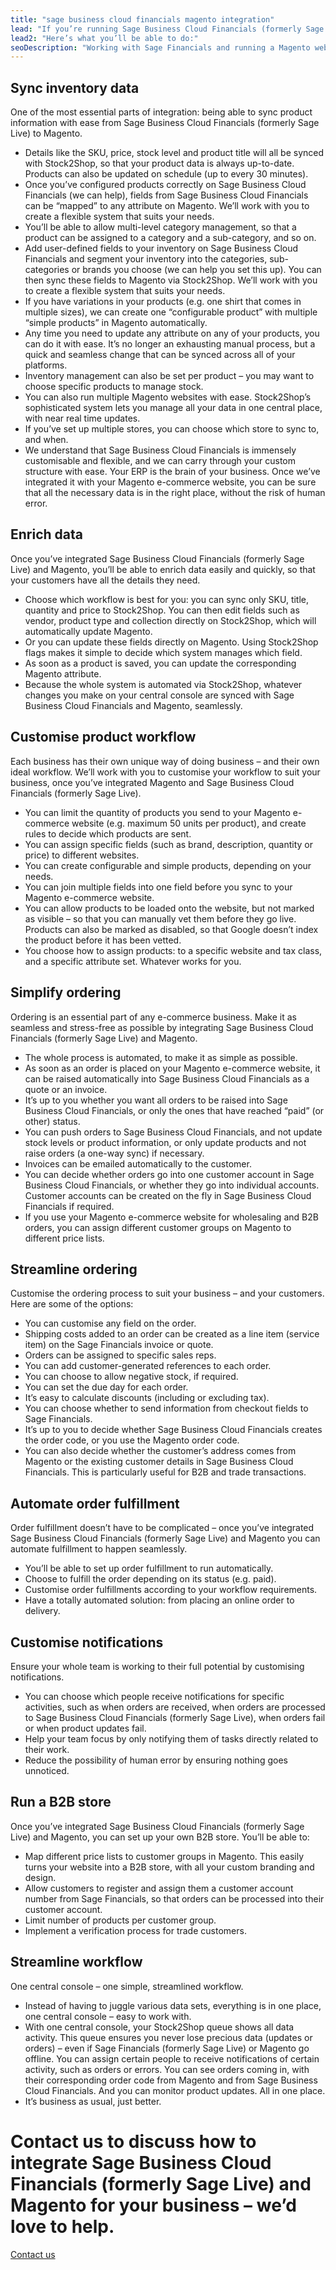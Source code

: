 ```yaml
---
title: "sage business cloud financials magento integration"
lead: "If you’re running Sage Business Cloud Financials (formerly Sage Live) as your ERP, with a Magento e-commerce website, you’ll need them to be integrated so that your business can run as smoothly as possible and you can offer the best e-commerce experience to your customers. A Sage Business Cloud Financials Magento integration will make your business work better."
lead2: "Here’s what you’ll be able to do:"
seoDescription: "Working with Sage Financials and running a Magento website? A Sage Financials Magento integration with Stock2Shop will streamline your workflow, simplify ordering and make your business much more efficient. Find out more!"
---
```


Sync inventory data
-------------------

One of the most essential parts of integration: being able to sync product information with ease from Sage Business Cloud Financials (formerly Sage Live) to Magento.

*   Details like the SKU, price, stock level and product title will all be synced with Stock2Shop, so that your product data is always up-to-date. Products can also be updated on schedule (up to every 30 minutes).
*   Once you’ve configured products correctly on Sage Business Cloud Financials (we can help), fields from Sage Business Cloud Financials can be “mapped” to any attribute on Magento. We’ll work with you to create a flexible system that suits your needs.
*   You’ll be able to allow multi-level category management, so that a product can be assigned to a category and a sub-category, and so on.
*   Add user-defined fields to your inventory on Sage Business Cloud Financials and segment your inventory into the categories, sub-categories or brands you choose (we can help you set this up). You can then sync these fields to Magento via Stock2Shop. We’ll work with you to create a flexible system that suits your needs.
*   If you have variations in your products (e.g. one shirt that comes in multiple sizes), we can create one “configurable product” with multiple “simple products” in Magento automatically.
*   Any time you need to update any attribute on any of your products, you can do it with ease. It’s no longer an exhausting manual process, but a quick and seamless change that can be synced across all of your platforms.
*   Inventory management can also be set per product – you may want to choose specific products to manage stock.
*   You can also run multiple Magento websites with ease. Stock2Shop’s sophisticated system lets you manage all your data in one central place, with near real time updates.
*   If you’ve set up multiple stores, you can choose which store to sync to, and when.
*   We understand that Sage Business Cloud Financials is immensely customisable and flexible, and we can carry through your custom structure with ease. Your ERP is the brain of your business. Once we’ve integrated it with your Magento e-commerce website, you can be sure that all the necessary data is in the right place, without the risk of human error.

Enrich data
-----------

Once you’ve integrated Sage Business Cloud Financials (formerly Sage Live) and Magento, you’ll be able to enrich data easily and quickly, so that your customers have all the details they need.

*   Choose which workflow is best for you: you can sync only SKU, title, quantity and price to Stock2Shop. You can then edit fields such as vendor, product type and collection directly on Stock2Shop, which will automatically update Magento.
*   Or you can update these fields directly on Magento. Using Stock2Shop flags makes it simple to decide which system manages which field.
*   As soon as a product is saved, you can update the corresponding Magento attribute.
*   Because the whole system is automated via Stock2Shop, whatever changes you make on your central console are synced with Sage Business Cloud Financials and Magento, seamlessly.

Customise product workflow
--------------------------

Each business has their own unique way of doing business – and their own ideal workflow. We’ll work with you to customise your workflow to suit your business, once you’ve integrated Magento and Sage Business Cloud Financials (formerly Sage Live).

*   You can limit the quantity of products you send to your Magento e-commerce website (e.g. maximum 50 units per product), and create rules to decide which products are sent.
*   You can assign specific fields (such as brand, description, quantity or price) to different websites.
*   You can create configurable and simple products, depending on your needs.
*   You can join multiple fields into one field before you sync to your Magento e-commerce website.
*   You can allow products to be loaded onto the website, but not marked as visible – so that you can manually vet them before they go live. Products can also be marked as disabled, so that Google doesn’t index the product before it has been vetted.
*   You choose how to assign products: to a specific website and tax class, and a specific attribute set. Whatever works for you.

Simplify ordering
-----------------

Ordering is an essential part of any e-commerce business. Make it as seamless and stress-free as possible by integrating Sage Business Cloud Financials (formerly Sage Live) and Magento.

*   The whole process is automated, to make it as simple as possible.
*   As soon as an order is placed on your Magento e-commerce website, it can be raised automatically into Sage Business Cloud Financials as a quote or an invoice.
*   It’s up to you whether you want all orders to be raised into Sage Business Cloud Financials, or only the ones that have reached “paid” (or other) status.
*   You can push orders to Sage Business Cloud Financials, and not update stock levels or product information, or only update products and not raise orders (a one-way sync) if necessary.
*   Invoices can be emailed automatically to the customer.
*   You can decide whether orders go into one customer account in Sage Business Cloud Financials, or whether they go into individual accounts. Customer accounts can be created on the fly in Sage Business Cloud Financials if required.
*   If you use your Magento e-commerce website for wholesaling and B2B orders, you can assign different customer groups on Magento to different price lists.

Streamline ordering
-------------------

Customise the ordering process to suit your business – and your customers. Here are some of the options:

*   You can customise any field on the order.
*   Shipping costs added to an order can be created as a line item (service item) on the Sage Financials invoice or quote.
*   Orders can be assigned to specific sales reps.
*   You can add customer-generated references to each order.
*   You can choose to allow negative stock, if required.
*   You can set the due day for each order.
*   It’s easy to calculate discounts (including or excluding tax).
*   You can choose whether to send information from checkout fields to Sage Financials.
*   It’s up to you to decide whether Sage Business Cloud Financials creates the order code, or you use the Magento order code.
*   You can also decide whether the customer’s address comes from Magento or the existing customer details in Sage Business Cloud Financials. This is particularly useful for B2B and trade transactions.

Automate order fulfillment
--------------------------

Order fulfillment doesn’t have to be complicated – once you’ve integrated Sage Business Cloud Financials (formerly Sage Live) and Magento you can automate fulfillment to happen seamlessly.

*   You’ll be able to set up order fulfillment to run automatically.
*   Choose to fulfill the order depending on its status (e.g. paid).
*   Customise order fulfillments according to your workflow requirements.
*   Have a totally automated solution: from placing an online order to delivery.

Customise notifications
-----------------------

Ensure your whole team is working to their full potential by customising notifications.

*   You can choose which people receive notifications for specific activities, such as when orders are received, when orders are processed to Sage Business Cloud Financials (formerly Sage Live), when orders fail or when product updates fail.
*   Help your team focus by only notifying them of tasks directly related to their work.
*   Reduce the possibility of human error by ensuring nothing goes unnoticed.

Run a B2B store
---------------

Once you’ve integrated Sage Business Cloud Financials (formerly Sage Live) and Magento, you can set up your own B2B store. You’ll be able to:

*   Map different price lists to customer groups in Magento. This easily turns your website into a B2B store, with all your custom branding and design.
*   Allow customers to register and assign them a customer account number from Sage Financials, so that orders can be processed into their customer account.
*   Limit number of products per customer group.
*   Implement a verification process for trade customers.

Streamline workflow
-------------------

One central console – one simple, streamlined workflow.

*   Instead of having to juggle various data sets, everything is in one place, one central console – easy to work with.
*   With one central console, your Stock2Shop queue shows all data activity. This queue ensures you never lose precious data (updates or orders) – even if Sage Financials (formerly Sage Live) or Magento go offline. You can assign certain people to receive notifications of certain activity, such as orders or errors. You can see orders coming in, with their corresponding order code from Magento and from Sage Business Cloud Financials. And you can monitor product updates. All in one place.
*   It’s business as usual, just better.

Contact us to discuss how to integrate Sage Business Cloud Financials (formerly Sage Live) and Magento for your business – we’d love to help.
=============================================================================================================================================

[Contact us](/contact-us "Contact Stock2Shop")
